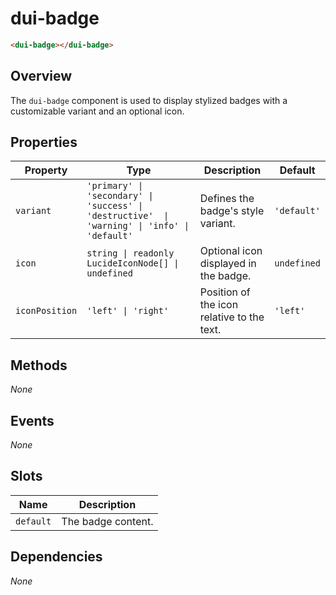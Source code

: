 # dui-badge

```html
<dui-badge></dui-badge>
```

## Overview
The `dui-badge` component is used to display stylized badges with a customizable variant and an optional icon.

## Properties
| Property        | Type                                                                                          | Description                                     | Default     |
|-----------------|-----------------------------------------------------------------------------------------------|-------------------------------------------------|-------------|
| `variant`       | `'primary' \| 'secondary' \| 'success' \| 'destructive'  \| 'warning' \| 'info' \| 'default'` | Defines the badge's style variant.              | `'default'` |
| `icon`          | `string \| readonly LucideIconNode[] \| undefined`                                            | Optional icon displayed in the badge.           | `undefined` |
| `iconPosition`  | `'left' \| 'right'`                                                                           | Position of the icon relative to the text.      | `'left'`    |

## Methods
_None_

## Events
_None_

## Slots
| Name      | Description                           |
|-----------|---------------------------------------|
| `default` | The badge content.                    |

## Dependencies
_None_
